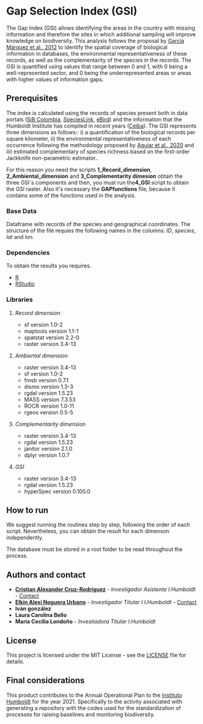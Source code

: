 # Gap Selection Index (GSI)

The Gap Index (GSI) allows identifying the areas in the country with missing information and therefore the sites in which additional sampling will improve knowledge on biodiversity. This analysis follows the proposal by [García Márquez et al., 2012](http://www.biodiversity-plants.de/biodivers_ecol/article_meta.php?DOI=10.7809/b-e.00057) to identify the spatial coverage of biological information in databases, the environmental representativeness of these records, as well as the complementarity of the species in the records. The GSI is quantified using values ​​that range between 0 and 1, with 0 being a well-represented sector, and 0 being the underrepresented areas or areas with higher values of information gaps.

## Prerequisites

The index is calculated using the records of species present both in data portals ([SiB Colombia](https://sibcolombia.net/), [SpeciesLink](http://splink.cria.org.br/), [eBird](https://ebird.org/home)) and the information that the Humboldt Institute has compiled in recent years ([Ceiba](http://i2d.humboldt.org.co/ceiba/)). The GSI represents three dimensions as follows:: i) a quantification of the biological records per square kilometer, ii) the environmental representativeness of each occurrence following the methodology proposed by [Aguiar et al., 2020](https://onlinelibrary.wiley.com/doi/full/10.1111/ddi.13137) and iii) estimated complementary of species richness based on the first-order Jackknife non-parametric estimator.. 

For this reason you need the scripts **1_Record_dimension**, **2_Ambiental_dimension** and **3_Complementarity dimesion** obtain the three GSI´s components and then, you must run the**4_GSI** script to obtain the GSI raster. Also it's necessary the **GAPfunctions** file, because it contains some of the functions used in the analysis.


### Base Data

Dataframe with records of the species and geographical coordinates. The structure of the file requies the following names in the columns: _ID_, _species_, _lat_ and _lon_.

### Dependencies

To obtain the results you requires. 

* [R](https://cran.r-project.org/mirrors.html)
* [RStudio](https://www.rstudio.com/products/rstudio/download/#download)

### Libraries

1. _Record dimension_
   - sf version 1.0-2 
   - maptools version 1.1-1
   - spatstat version 2.2-0
   - raster version 3.4-13

2. _Ambiental dimension_
   - raster version 3.4-13
   - sf version 1.0-2
   - fmsb version 0.7.1
   - dismo version 1.3-3
   - rgdal version 1.5.23
   - MASS version 7.3.53
   - ROCR version 1.0-11
   - rgeos version 0.5-5

3. _Complementarity dimension_
   - raster version 3.4-13
   - rgdal version 1.5.23
   - janitor version 2.1.0
   - dplyr version 1.0.7

4. _GSI_
   - raster version 3.4-13
   - rgdal version 1.5.23
   - hyperSpec version 0.100.0


## How to run

We suggest running the routines step by step, following the order of each script. Nevertheless, you can obtain the result for each dimenson independently. 

The database must be stored in a root folder to be read throughout the process.

 ## Authors and contact
 
* **[Cristian Alexander Cruz-Rodríguez](https://github.com/crcruzr)** - *Investigador Asistente I.Humboldt* -  [Contact](ccruz@humboldt.org.co)
* **[Elkin Alexi Noguera Urbano](https://github.com/elkalexno)** - *Investigador Titular I I.Humboldt* - [Contact](enoguera@humboldt.org.co)
* **Iván gonzález**
* **Laura Carolina Bello**
* **Maria Cecilia Londoño** - *Investiadora Titular I.Humboldt*  

## License

This project is licensed under the MIT License - see the [LICENSE](https://github.com/crcruzr/Gap-selection-Index--GSI/blob/main/LICENSE) file for details.

## Final considerations

This product contributes to the Annual Operational Plan to the [Instituto Humboldt](http://www.humboldt.org.co/es/) for the year 2021. Specifically to the activity associated with generating a repository with the codes used for the standardization of processes for raising baselines and monitoring biodiversity.
